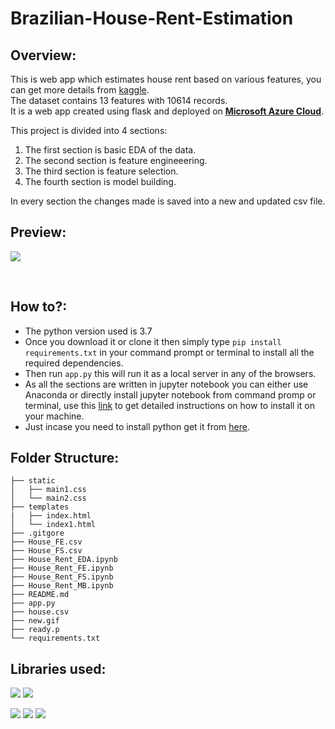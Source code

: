 # Brazilian-House-Rent-Estimation

## Overview:<br/>
This is web app which estimates house rent based on various features, you can get more details from [kaggle](https://www.kaggle.com/rubenssjr/brasilian-houses-to-rent).
<br/>
The dataset contains 13 features with 10614 records.</br>
It is a web app created using flask and deployed on **[Microsoft Azure Cloud](https://rent-estimation.azurewebsites.net/)**.<br/>

This project is divided into 4 sections:
1) The first section is basic EDA of the data.
2) The second section is feature engineeering.
3) The third section is feature selection.
4) The fourth section is model building.

In every section the changes made is saved into a new and updated csv file.</br>


## Preview:

![](new.gif)

</br>


## How to?:
- The python version used is 3.7
- Once you download it or clone it then simply type `pip install requirements.txt` in your command prompt or terminal to install all the required dependencies.
- Then run `app.py` this will run it as a local server in any of the browsers.</br>
- As all the sections are written in jupyter notebook you can either use Anaconda or directly install jupyter notebook from command promp or terminal, use this [link](https://www.geeksforgeeks.org/how-to-install-jupyter-notebook-in-windows/) to get detailed instructions on how to install it on your machine.
- Just incase you need to install python get it from [here](https://www.python.org/downloads/).

## Folder Structure:

```
├── static
│   ├── main1.css
│   └── main2.css
├── templates
|   ├── index.html
│   └── index1.html
├── .gitgore
├── House_FE.csv
├── House_FS.csv
├── House_Rent_EDA.ipynb
├── House_Rent_FE.ipynb
├── House_Rent_FS.ipynb
├── House_Rent_MB.ipynb
├── README.md
├── app.py
├── house.csv
├── new.gif
├── ready.p
└── requirements.txt
```

## Libraries used:

![](https://www.vectorlogo.zone/logos/numpy/numpy-icon.svg)    ![](https://upload.wikimedia.org/wikipedia/commons/thumb/2/22/Pandas_mark.svg/180px-Pandas_mark.svg.png)

![](https://www.vectorlogo.zone/logos/pocoo_flask/pocoo_flask-official.svg)  ![](https://upload.wikimedia.org/wikipedia/commons/thumb/0/05/Scikit_learn_logo_small.svg/200px-Scikit_learn_logo_small.svg.png) ![](https://cdn.iconscout.com/icon/free/png-256/azure-1868965-1583129.png)



